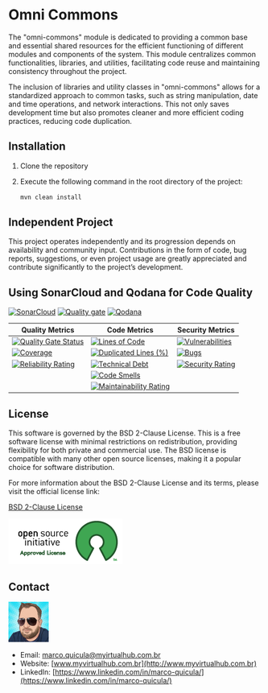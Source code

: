 # Omni Commons

The "omni-commons" module is dedicated to providing a common base and essential shared resources for the efficient functioning of different modules and components of the system. This module centralizes common functionalities, libraries, and utilities, facilitating code reuse and maintaining consistency throughout the project.

The inclusion of libraries and utility classes in "omni-commons" allows for a standardized approach to common tasks, such as string manipulation, date and time operations, and network interactions. This not only saves development time but also promotes cleaner and more efficient coding practices, reducing code duplication.

## Installation

1. Clone the repository
2. Execute the following command in the root directory of the project:

    ```bash
    mvn clean install
    ```

## Independent Project

This project operates independently and its progression depends on availability and community input. Contributions in the form of code, bug reports, suggestions, or even project usage are greatly appreciated and contribute significantly to the project’s development.

## Using SonarCloud and Qodana for Code Quality

[![SonarCloud](https://sonarcloud.io/images/project_badges/sonarcloud-white.svg)](https://sonarcloud.io/summary/new_code?id=my-virtual-hub_omni-commons)
[![Quality gate](https://sonarcloud.io/api/project_badges/quality_gate?project=my-virtual-hub_omni-commons)](https://sonarcloud.io/summary/new_code?id=my-virtual-hub_omni-commons)  [![Qodana](https://github.com/my-virtual-hub/omni-comm-ports-outbound/actions/workflows/qodana.yml/badge.svg?branch=main)](https://github.com/my-virtual-hub/omni-commons/actions/workflows/qodana.yml)

| Quality Metrics | Code Metrics | Security Metrics |
|---|---|---|
| [![Quality Gate Status](https://sonarcloud.io/api/project_badges/measure?project=my-virtual-hub_omni-commons&metric=alert_status)](https://sonarcloud.io/summary/new_code?id=my-virtual-hub_omni-commons) | [![Lines of Code](https://sonarcloud.io/api/project_badges/measure?project=my-virtual-hub_omni-commons&metric=ncloc)](https://sonarcloud.io/summary/new_code?id=my-virtual-hub_omni-commons) | [![Vulnerabilities](https://sonarcloud.io/api/project_badges/measure?project=my-virtual-hub_omni-commons&metric=vulnerabilities)](https://sonarcloud.io/summary/new_code?id=my-virtual-hub_omni-commons) |
| [![Coverage](https://sonarcloud.io/api/project_badges/measure?project=my-virtual-hub_omni-commons&metric=coverage)](https://sonarcloud.io/summary/new_code?id=my-virtual-hub_omni-commons) | [![Duplicated Lines (%)](https://sonarcloud.io/api/project_badges/measure?project=my-virtual-hub_omni-commons&metric=duplicated_lines_density)](https://sonarcloud.io/summary/new_code?id=my-virtual-hub_omni-commons) | [![Bugs](https://sonarcloud.io/api/project_badges/measure?project=my-virtual-hub_omni-commons&metric=bugs)](https://sonarcloud.io/summary/new_code?id=my-virtual-hub_omni-commons) |
| [![Reliability Rating](https://sonarcloud.io/api/project_badges/measure?project=my-virtual-hub_omni-commons&metric=reliability_rating)](https://sonarcloud.io/summary/new_code?id=my-virtual-hub_omni-commons) | [![Technical Debt](https://sonarcloud.io/api/project_badges/measure?project=my-virtual-hub_omni-commons&metric=sqale_index)](https://sonarcloud.io/summary/new_code?id=my-virtual-hub_omni-commons) | [![Security Rating](https://sonarcloud.io/api/project_badges/measure?project=my-virtual-hub_omni-commons&metric=security_rating)](https://sonarcloud.io/summary/new_code?id=my-virtual-hub_omni-commons) |
| | [![Code Smells](https://sonarcloud.io/api/project_badges/measure?project=my-virtual-hub_omni-commons&metric=code_smells)](https://sonarcloud.io/summary/new_code?id=my-virtual-hub_omni-commons) | |
| | [![Maintainability Rating](https://sonarcloud.io/api/project_badges/measure?project=my-virtual-hub_omni-commons&metric=sqale_rating)](https://sonarcloud.io/summary/new_code?id=my-virtual-hub_omni-commons) | |

## License

This software is governed by the BSD 2-Clause License. This is a free software license with minimal restrictions on redistribution, providing flexibility for both private and commercial use. The BSD license is compatible with many other open source licenses, making it a popular choice for software distribution.

For more information about the BSD 2-Clause License and its terms, please visit the official license link:

[BSD 2-Clause License](https://opensource.org/licenses/BSD-2-Clause)

![Approved License](images/approved-license.png)

## Contact

![Marco Quicula](images/marco.png)

- Email: [marco.quicula@myirtualhub.com.br](mailto:marco.quicula@myvirtualhub.com.br)
- Website: [www.myvirtualhub.com.br](http://www.myvirtualhub.com.br)
- LinkedIn: [https://www.linkedin.com/in/marco-quicula/](https://www.linkedin.com/in/marco-quicula/)
